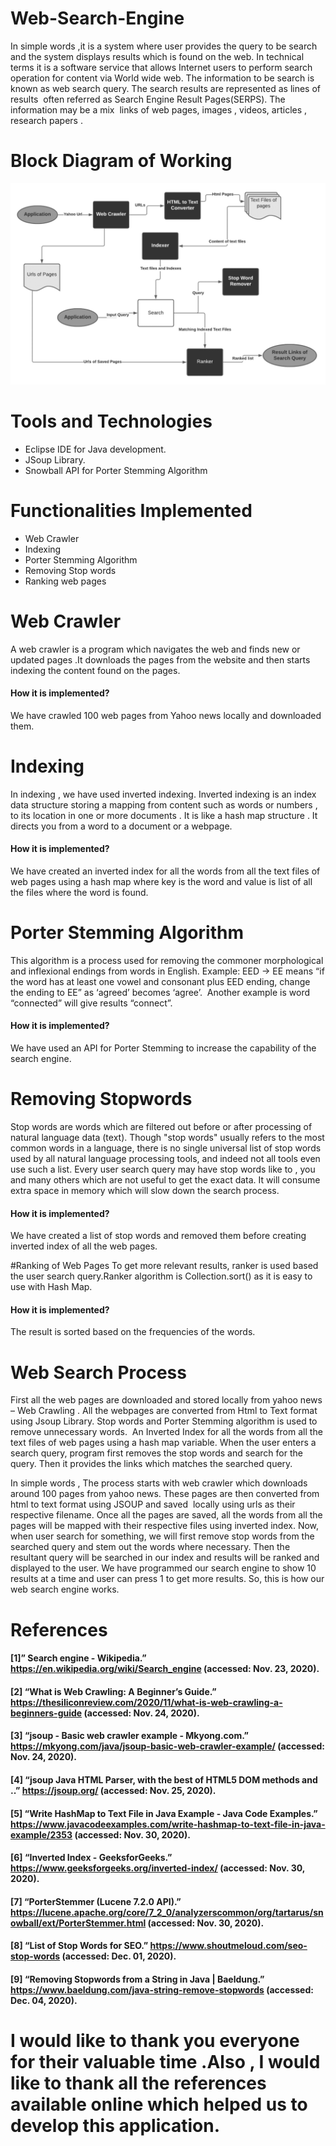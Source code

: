 # Web-Search-Engine 




In simple words ,it is a system where user provides the query to be search and the system displays results which is found on the web.
In technical terms it is a software service that allows Internet users to perform search operation for content via World wide web. The information to be search is known as web search query.
The search results are represented as lines of results  often referred as Search Engine Result Pages(SERPS).
The information may be a mix  links of web pages, images , videos, articles , research papers .


# Block Diagram of Working 

![Block ](Picture1.png)

# Tools and Technologies
 * Eclipse IDE  for Java development.
 * JSoup Library.
 *  Snowball API for Porter Stemming Algorithm
 
# Functionalities Implemented 
* Web Crawler
* Indexing
* Porter Stemming Algorithm
* Removing Stop words
* Ranking web pages




# Web Crawler 
A web crawler is  a program which navigates the web and finds new or updated pages .It downloads the pages from the website and then starts indexing the content found on the pages.
#### **How it is implemented?** 
  We have crawled 100 web pages from Yahoo news locally and downloaded them.

# Indexing 
In indexing , we have used inverted indexing.
Inverted indexing is an index data structure storing a mapping from content such as words or numbers , to its location in one or more documents .
It is like a hash map structure .
It directs you from a word to a document or a webpage.
#### **How it is implemented?** 
We have created an inverted index for all the words from all the text files of web pages using a hash map  where key is the  word and value is list of all the files  where the word is found.

# Porter Stemming Algorithm 
This algorithm is a process used for removing the commoner morphological and inflexional endings from words in English.
Example: EED -> EE means “if the word has at least one vowel and consonant plus EED ending, change the ending to EE” as ‘agreed’ becomes ‘agree’. 
Another example is word “connected” will give results “connect”.
#### **How it is implemented?** 
We have used an API for Porter Stemming to increase the capability of the search engine.

# Removing Stopwords 
Stop words are words which are filtered out before or after processing of natural language data (text). Though "stop words" usually refers to the most common words in a language, 
there is no single universal list of stop words used by all natural language processing tools, and indeed not all tools even use such a list.  Every user search query may have stop words like to , you and many others which are not useful to get the exact data.
It will consume extra space in memory which will slow down the search process.
#### **How it is implemented?** 
 We have created a list of stop words and removed them before creating  inverted index of all the web pages.

#Ranking of Web Pages
To get more relevant results, ranker is used based the user search query.Ranker algorithm is Collection.sort() as it is easy to use with Hash Map.
#### **How it is implemented?**  
The result is sorted based on the frequencies of the words.

# Web Search Process
First all the web pages are downloaded and stored locally from yahoo news – Web Crawling .
All the webpages are converted from Html to Text format using Jsoup Library.
Stop words and Porter Stemming algorithm is used to remove unnecessary words. 
An Inverted Index for all the words from all the text files of web pages using a hash map variable.
When the user enters a search query, program first removes the stop words and search for the query. Then it provides the links which matches the searched query.

In simple words , The process starts with web crawler which downloads around 100 pages from yahoo news.
These pages are then converted from html to text format using JSOUP and saved  locally using urls as their respective filename. Once all the pages are saved, all the words from all the pages will be mapped with their respective files using inverted index. Now, when user search for something, we will first remove stop words from the searched query and stem out the words where necessary. Then the resultant query will be searched in our index and results will be ranked and displayed to the user. We have programmed our search engine to show 10 results at a time and user can press 1 to get more results. So, this is how our web search engine works.


# References
#### [1]” Search engine - Wikipedia.” https://en.wikipedia.org/wiki/Search_engine (accessed: Nov. 23, 2020).
#### [2] “What is Web Crawling: A Beginner’s Guide.” https://thesiliconreview.com/2020/11/what-is-web-crawling-a-beginners-guide (accessed: Nov. 24, 2020).
#### [3] “jsoup - Basic web crawler example - Mkyong.com.” https://mkyong.com/java/jsoup-basic-web-crawler-example/ (accessed: Nov. 24, 2020).
#### [4] “jsoup Java HTML Parser, with the best of HTML5 DOM methods and ..” https://jsoup.org/  (accessed: Nov. 25, 2020).
#### [5] “Write HashMap to Text File in Java Example - Java Code Examples.” https://www.javacodeexamples.com/write-hashmap-to-text-file-in-java-example/2353 (accessed: Nov. 30, 2020).
#### [6] “Inverted Index - GeeksforGeeks.” https://www.geeksforgeeks.org/inverted-index/ (accessed: Nov. 30, 2020).
#### [7] “PorterStemmer (Lucene 7.2.0 API).” https://lucene.apache.org/core/7_2_0/analyzerscommon/org/tartarus/snowball/ext/PorterStemmer.html (accessed: Nov. 30, 2020).
#### [8] “List of Stop Words for SEO.” https://www.shoutmeloud.com/seo-stop-words (accessed: Dec. 01, 2020).
#### [9] “Removing Stopwords from a String in Java | Baeldung.” https://www.baeldung.com/java-string-remove-stopwords (accessed: Dec. 04, 2020).

# I would like to thank you everyone for their valuable time .Also , I would like to thank all the references available online which helped us to develop this application.
